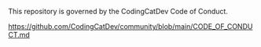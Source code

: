 This repository is governed by the CodingCatDev Code of Conduct.

https://github.com/CodingCatDev/community/blob/main/CODE_OF_CONDUCT.md

